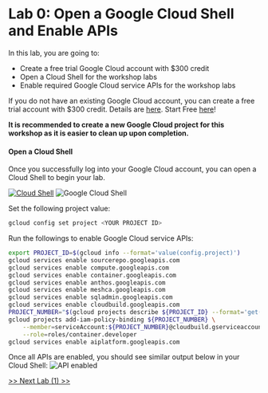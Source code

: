 # Lab 0: Open a Google Cloud Shell and Enable APIs
     
In this lab, you are going to:
* Create a free trial Google Cloud account with $300 credit
* Open a Cloud Shell for the workshop labs
* Enable required Google Cloud service APIs for the workshop labs
     
If you do not have an existing Google Cloud account, you can create a free trial account with $300 credit. Details are [here]( https://cloud.google.com/free/docs/free-cloud-features#free-trial). Start Free [here](https://cloud.google.com/)!
   
**It is recommended to create a new Google Cloud project for this workshop as it is easier to clean up upon completion.** 
    
#### Open a Cloud Shell
Once you successfully log into your Google Cloud account, you can open a Cloud Shell to begin your lab.
          
[![Cloud Shell](./img/GCP_Cloud_Shell.png)](https://shell.cloud.google.com/)
![Google Cloud Shell](./img/GCP_Cloud_Shell_Screen.png)
      
Set the following project value:
```bash
gcloud config set project <YOUR PROJECT ID>
```
Run the followings to enable Google Cloud service APIs:
```bash
export PROJECT_ID=$(gcloud info --format='value(config.project)')
gcloud services enable sourcerepo.googleapis.com
gcloud services enable compute.googleapis.com
gcloud services enable container.googleapis.com
gcloud services enable anthos.googleapis.com
gcloud services enable meshca.googleapis.com
gcloud services enable sqladmin.googleapis.com
gcloud services enable cloudbuild.googleapis.com
PROJECT_NUMBER="$(gcloud projects describe ${PROJECT_ID} --format='get(projectNumber)')"
gcloud projects add-iam-policy-binding ${PROJECT_NUMBER} \
    --member=serviceAccount:${PROJECT_NUMBER}@cloudbuild.gserviceaccount.com \
    --role=roles/container.developer
gcloud services enable aiplatform.googleapis.com
```
Once all APIs are enabled, you should see similar output below in your Cloud Shell:
![API enabled](./img/api_enabled.png)   
             
[>> Next Lab (1) >>](../lab1/README.md)    
